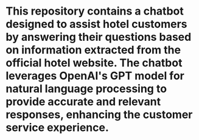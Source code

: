 # This repository contains a chatbot designed to assist hotel customers by answering their questions based on information extracted from the official hotel website. The chatbot leverages OpenAI's GPT model for natural language processing to provide accurate and relevant responses, enhancing the customer service experience.
